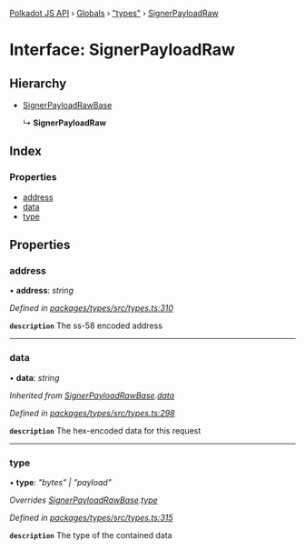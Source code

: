 [Polkadot JS API](../README.md) › [Globals](../globals.md) › ["types"](../modules/_types_.md) › [SignerPayloadRaw](_types_.signerpayloadraw.md)

# Interface: SignerPayloadRaw

## Hierarchy

* [SignerPayloadRawBase](_types_.signerpayloadrawbase.md)

  ↳ **SignerPayloadRaw**

## Index

### Properties

* [address](_types_.signerpayloadraw.md#address)
* [data](_types_.signerpayloadraw.md#data)
* [type](_types_.signerpayloadraw.md#type)

## Properties

###  address

• **address**: *string*

*Defined in [packages/types/src/types.ts:310](https://github.com/polkadot-js/api/blob/532a252fe/packages/types/src/types.ts#L310)*

**`description`** The ss-58 encoded address

___

###  data

• **data**: *string*

*Inherited from [SignerPayloadRawBase](_types_.signerpayloadrawbase.md).[data](_types_.signerpayloadrawbase.md#data)*

*Defined in [packages/types/src/types.ts:298](https://github.com/polkadot-js/api/blob/532a252fe/packages/types/src/types.ts#L298)*

**`description`** The hex-encoded data for this request

___

###  type

• **type**: *"bytes" | "payload"*

*Overrides [SignerPayloadRawBase](_types_.signerpayloadrawbase.md).[type](_types_.signerpayloadrawbase.md#optional-type)*

*Defined in [packages/types/src/types.ts:315](https://github.com/polkadot-js/api/blob/532a252fe/packages/types/src/types.ts#L315)*

**`description`** The type of the contained data

